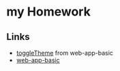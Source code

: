 # my Homework


## Links

- [toggleTheme](https://koljal.github.io/cooding-bootcamps-eu/toggleTheme.html) from web-app-basic
- [web-app-basic](https://koljal.github.io/cooding-bootcamps-eu/blob/master/docs/webappbasic.html)  

